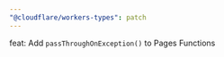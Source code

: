 ```yaml
---
"@cloudflare/workers-types": patch
---
```


feat: Add `passThroughOnException()` to Pages Functions
